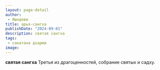 ```yaml
---
layout: page-detail
author:
 - Яшодеви
title: арья-сангха
publishDate: "2024-09-01"
description: святая сангха
tags:
 - санатана дхарма
image: 
---
```


__святая сангха__
Третья из драгоценностей, собрание святых и садху.

